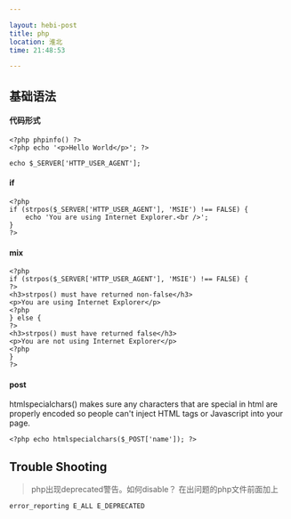 ```yaml
---

layout: hebi-post
title: php
location: 淮北
time: 21:48:53

---
```


## 基础语法

#### 代码形式
```
<?php phpinfo() ?>
<?php echo '<p>Hello World</p>'; ?>

```


```
echo $_SERVER['HTTP_USER_AGENT'];
```

#### if

```
<?php
if (strpos($_SERVER['HTTP_USER_AGENT'], 'MSIE') !== FALSE) {
    echo 'You are using Internet Explorer.<br />';
}
?>
```

#### mix

```
<?php
if (strpos($_SERVER['HTTP_USER_AGENT'], 'MSIE') !== FALSE) {
?>
<h3>strpos() must have returned non-false</h3>
<p>You are using Internet Explorer</p>
<?php
} else {
?>
<h3>strpos() must have returned false</h3>
<p>You are not using Internet Explorer</p>
<?php
}
?>
```

#### post

htmlspecialchars() makes sure any characters that are special in html
are properly encoded
so people can't inject HTML tags or Javascript into your page.

```
<?php echo htmlspecialchars($_POST['name']); ?>
```

## Trouble Shooting

> php出现deprecated警告。如何disable？
在出问题的php文件前面加上
```
error_reporting E_ALL E_DEPRECATED
```
